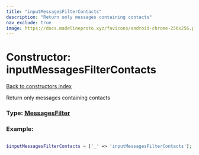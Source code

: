 ```yaml
---
title: "inputMessagesFilterContacts"
description: "Return only messages containing contacts"
nav_exclude: true
image: https://docs.madelineproto.xyz/favicons/android-chrome-256x256.png
---
```

# Constructor: inputMessagesFilterContacts  
[Back to constructors index](/API_docs/constructors/index.html)



Return only messages containing contacts




### Type: [MessagesFilter](/API_docs/types/MessagesFilter.html)


### Example:

```php

$inputMessagesFilterContacts = ['_' => 'inputMessagesFilterContacts'];
```  
